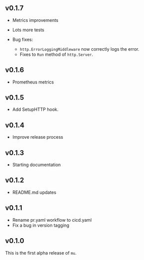 ## v0.1.7

* Metrics improvements
* Lots more tests

* Bug fixes:
  * `http.ErrorLoggingMiddleware` now correctly logs the error.
  * Fixes to `Run` method of `http.Server`.

## v0.1.6

* Prometheus metrics

## v0.1.5

* Add SetupHTTP hook.

## v0.1.4

* Improve release process

## v0.1.3

* Starting documentation

## v0.1.2

* README.md updates

## v0.1.1

* Rename pr.yaml workflow to cicd.yaml
* Fix a bug in version tagging

## v0.1.0

This is the first alpha release of `mu`.
